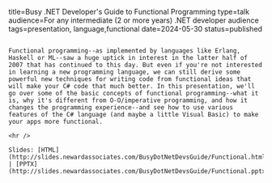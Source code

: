 title=Busy .NET Developer's Guide to Functional Programming
type=talk
audience=For any intermediate (2 or more years) .NET developer audience
tags=presentation, language,functional
date=2024-05-30
status=published
~~~~~~

Functional programming--as implemented by languages like Erlang, Haskell or ML--saw a huge uptick in interest in the latter half of 2007 that has continued to this day. But even if you're not interested in learning a new programming language, we can still derive some powerful new techniques for writing code from functional ideas that will make your C# code that much better. In this presentation, we'll go over some of the basic concepts of functional programming--what it is, why it's different from O-O/imperative programming, and how it changes the programming experience--and see how to use various features of the C# language (and maybe a little Visual Basic) to make your apps more functional.
    
<hr />

Slides: [HTML](http://slides.newardassociates.com/BusyDotNetDevsGuide/Functional.html) | [PPTX](http://slides.newardassociates.com/BusyDotNetDevsGuide/Functional.pptx)
